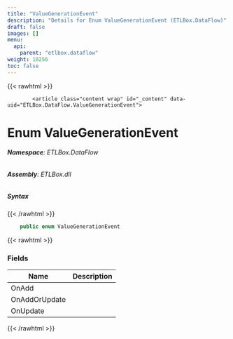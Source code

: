 ```yaml
---
title: "ValueGenerationEvent"
description: "Details for Enum ValueGenerationEvent (ETLBox.DataFlow)"
draft: false
images: []
menu:
  api:
    parent: "etlbox.dataflow"
weight: 10256
toc: false
---
```


{{< rawhtml >}}

            <article class="content wrap" id="_content" data-uid="ETLBox.DataFlow.ValueGenerationEvent">
  <h1 id="ETLBox_DataFlow_ValueGenerationEvent" data-uid="ETLBox.DataFlow.ValueGenerationEvent" class="text-break">Enum ValueGenerationEvent
</h1>
  <div class="markdown level0 summary"></div>
  <div class="markdown level0 conceptual"></div>
<h6><strong>Namespace</strong>: ETLBox.DataFlow</h6>
  <h6><strong>Assembly</strong>: ETLBox.dll</h6>
  <h5 id="ETLBox_DataFlow_ValueGenerationEvent_syntax">Syntax</h5>
{{< /rawhtml >}}

```C#
    public enum ValueGenerationEvent
```

{{< rawhtml >}}
  <h3 id="fields">Fields
</h3>
  <table class="table table-bordered table-striped table-condensed">
    <thead>
      <tr>
        <th>Name</th>
        <th>Description</th>
      </tr>
    <thead>
    <tbody>
      <tr>
        <td id="ETLBox_DataFlow_ValueGenerationEvent_OnAdd">OnAdd</td>
        <td></td>
      </tr>
      <tr>
        <td id="ETLBox_DataFlow_ValueGenerationEvent_OnAddOrUpdate">OnAddOrUpdate</td>
        <td></td>
      </tr>
      <tr>
        <td id="ETLBox_DataFlow_ValueGenerationEvent_OnUpdate">OnUpdate</td>
        <td></td>
      </tr>
    </tbody>
  </thead></thead></table>

{{< /rawhtml >}}
